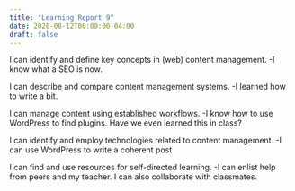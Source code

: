 ```yaml
---
title: "Learning Report 9"
date: 2020-08-12T00:00:00-04:00
draft: false
---
```


  I can identify and define key concepts in (web) content management.
   -I know what a SEO is now. 
   
  I can describe and compare content management systems.
   -I learned how to write a bit. 
 
 I can manage content using established workflows.
   -I know how to use WordPress to find plugins. Have we even learned this in class?
 
 I can identify and employ technologies related to content management.
    -I can use WordPress to write a coherent post
 
 I can find and use resources for self-directed learning.
     -I can enlist help from peers and my teacher. I can also collaborate with classmates.

